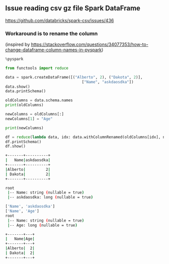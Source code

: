 ## Issue reading csv gz file Spark DataFrame

https://github.com/databricks/spark-csv/issues/436


### Workaround is to rename the column 
(inspired by https://stackoverflow.com/questions/34077353/how-to-change-dataframe-column-names-in-pyspark)

```python
%pyspark

from functools import reduce

data = spark.createDataFrame([("Alberto", 2), ("Dakota", 2)], 
                                  ["Name", "askdaosdka"])
data.show()
data.printSchema()

oldColumns = data.schema.names
print(oldColumns)

newColumns = oldColumns[:]
newColumns[1] = "Age"

print(newColumns)

df = reduce(lambda data, idx: data.withColumnRenamed(oldColumns[idx], newColumns[idx]), range(len(oldColumns)), data)
df.printSchema()
df.show()
```

```sh
+-------+----------+
|   Name|askdaosdka|
+-------+----------+
|Alberto|         2|
| Dakota|         2|
+-------+----------+

root
 |-- Name: string (nullable = true)
 |-- askdaosdka: long (nullable = true)

['Name', 'askdaosdka']
['Name', 'Age']
root
 |-- Name: string (nullable = true)
 |-- Age: long (nullable = true)

+-------+---+
|   Name|Age|
+-------+---+
|Alberto|  2|
| Dakota|  2|
+-------+---+
```
